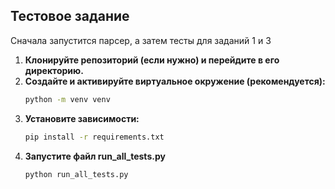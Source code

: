 ## Тестовое задание
Сначала запустится парсер, а затем тесты для заданий 1 и 3
1.  **Клонируйте репозиторий (если нужно) и перейдите в его директорию.**
2.  **Создайте и активируйте виртуальное окружение (рекомендуется):**
    ```bash
    python -m venv venv
    ```
3.  **Установите зависимости:**
    ```bash
    pip install -r requirements.txt
    ```
4.  **Запустите файл run_all_tests.py**
    ```bash
    python run_all_tests.py
    ```